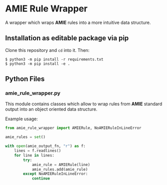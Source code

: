 # AMIE Rule Wrapper

A wrapper which wraps **AMIE** rules into a more intuitive data structure.

## Installation as editable package via pip

Clone this repository and `cd` into it. Then:

```shell
$ python3 -m pip install -r requirements.txt
$ python3 -m pip install -e .
```

## Python Files

### amie\_rule\_wrapper.py

This module contains classes which allow to wrap rules from **AMIE** standard output into an object oriented data structure.

Example usage:

```python
from amie_rule_wrapper import AMIERule, NoAMIERuleInLineError

amie_rules = set()

with open(amie_output_fn, "r") as f:
    lines = f.readlines()
    for line in lines:
        try:
            amie_rule = AMIERule(line)
            amie_rules.add(amie_rule)
        except NoAMIERuleInLineError:
            continue
```

